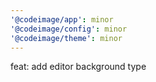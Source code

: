 ```yaml
---
'@codeimage/app': minor
'@codeimage/config': minor
'@codeimage/theme': minor
---
```


feat: add editor background type
